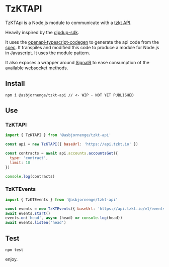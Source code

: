 # TzKTAPI

TzKTApi is a Node.js module to communicate with a [tzkt API](https://api.tzkt.io/).

Heavily inspired by the [dipdup-sdk](https://github.com/dipdup-net/dipdup-sdk).

It uses the [openapi-typescript-codegen](https://github.com/ferdikoomen/openapi-typescript-codegen) to generate the api code from the [spec](https://api.tzkt.io/v1/swagger.json). It transpiles and modified this code to produce a module for Node.js in Javascript. It uses the module pattern.

It also exposes a wrapper around [SignalR](https://docs.microsoft.com/en-us/aspnet/core/signalr/introduction?view=aspnetcore-6.0) to ease consumption of the available websocket methods.

## Install

```
npm i @asbjornenge/tzkt-api // <- WIP - NOT YET PUBLISHED
```

## Use

### TzKTAPI

```js
import { TzKTAPI } from '@asbjornenge/tzkt-api'

const api = new TzKTAPI({ baseUrl: 'https://api.tzkt.io' })

const contracts = await api.accounts.accountsGet({
  type: 'contract',
  limit: 10
})

console.log(contracts)
```

### TzKTEvents

```js
import { TzKTEvents } from '@asbjornenge/tzkt-api'

const events = new TzKTEvents({ baseUrl: 'https://api.tzkt.io/v1/events' })
await events.start()
events.on('head', async (head) => console.log(head))
await events.listen('head')
```

## Test

```
npm test
```

enjoy. 
